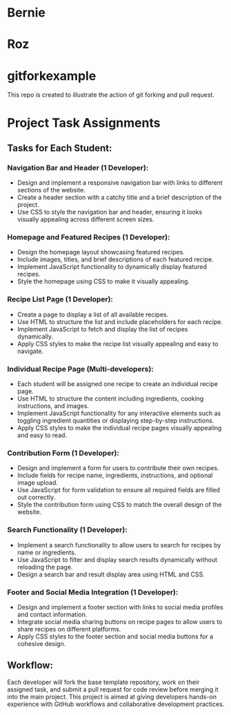 # Bernie
# Roz

# gitforkexample
This repo is created to illustrate the action of git forking and pull request.

# Project Task Assignments

## Tasks for Each Student:

### Navigation Bar and Header (1 Developer):
- Design and implement a responsive navigation bar with links to different sections of the website.
- Create a header section with a catchy title and a brief description of the project.
- Use CSS to style the navigation bar and header, ensuring it looks visually appealing across different screen sizes.

### Homepage and Featured Recipes (1 Developer):
- Design the homepage layout showcasing featured recipes.
- Include images, titles, and brief descriptions of each featured recipe.
- Implement JavaScript functionality to dynamically display featured recipes.
- Style the homepage using CSS to make it visually appealing.

### Recipe List Page (1 Developer):
- Create a page to display a list of all available recipes.
- Use HTML to structure the list and include placeholders for each recipe.
- Implement JavaScript to fetch and display the list of recipes dynamically.
- Apply CSS styles to make the recipe list visually appealing and easy to navigate.

### Individual Recipe Page (Multi-developers):
- Each student will be assigned one recipe to create an individual recipe page.
- Use HTML to structure the content including ingredients, cooking instructions, and images.
- Implement JavaScript functionality for any interactive elements such as toggling ingredient quantities or displaying step-by-step instructions.
- Apply CSS styles to make the individual recipe pages visually appealing and easy to read.

### Contribution Form (1 Developer):
- Design and implement a form for users to contribute their own recipes.
- Include fields for recipe name, ingredients, instructions, and optional image upload.
- Use JavaScript for form validation to ensure all required fields are filled out correctly.
- Style the contribution form using CSS to match the overall design of the website.

### Search Functionality (1 Developer):
- Implement a search functionality to allow users to search for recipes by name or ingredients.
- Use JavaScript to filter and display search results dynamically without reloading the page.
- Design a search bar and result display area using HTML and CSS.

### Footer and Social Media Integration (1 Developer):
- Design and implement a footer section with links to social media profiles and contact information.
- Integrate social media sharing buttons on recipe pages to allow users to share recipes on different platforms.
- Apply CSS styles to the footer section and social media buttons for a cohesive design.

## Workflow:
Each developer will fork the base template repository, work on their assigned task, and submit a pull request for code review before merging it into the main project. This project is aimed at giving developers hands-on experience with GitHub workflows and collaborative development practices.
